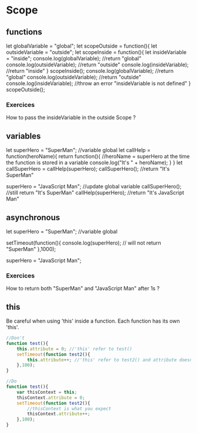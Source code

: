 # Scope

## functions
let globalVariable = "global";
let scopeOutside = function(){
	let outsideVariable = "outside";
	let scopeInside = function(){
		let insideVariable = "inside";
		console.log(globalVariable); //return "global"
		console.log(outsideVariable); //return "outside"
		console.log(insideVariable); //return "inside"
	}
	scopeInside();
	console.log(globalVariable); //return "global"
	console.log(outsideVariable); //return "outside"
	console.log(insideVariable); //throw an error "insideVariable is not defined"
}
scopeOutside();

### Exercices
How to pass the insideVariable in the outside Scope ?

## variables
let superHero = "SuperMan"; //variable global
let callHelp = function(heroName){
	return function(){
		//heroName = superHero at the time the function is stored in a variable
		console.log("It's " + heroName);
	}
}
let callSuperHero = callHelp(superHero);
callSuperHero(); //return "It's SuperMan"

superHero = "JavaScript Man"; //update global variable
callSuperHero(); //still return "It's SuperMan"
callHelp(superHero); //return "It's JavaScript Man"

## asynchronous
let superHero = "SuperMan"; //variable global

setTimeout(function(){
	console.log(superHero); // will not return "SuperMan"
},1000);

superHero = "JavaScript Man";

### Exercices
How to return both "SuperMan" and "JavaScript Man" after 1s ?

## this
Be careful when using 'this' inside a function. Each function has its own 'this'.
```javascript
//Don't
function test(){
	this.attribute = 0; //'this' refer to test()
	setTimeout(function test2(){
		this.attribute++; //'this' refer to test2() and attribute doesn't exists
	},100);
}

//Do
function test(){
	var thisContext = this;
	thisContext.attribute = 0;
	setTimeout(function test2(){
		//thisContext is what you expect
		thisContext.attribute++;
	},100);
}
```